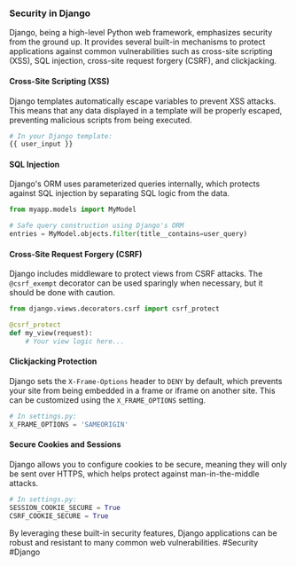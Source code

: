 ### Security in Django

Django, being a high-level Python web framework, emphasizes security from the ground up. It provides several built-in mechanisms to protect applications against common vulnerabilities such as cross-site scripting (XSS), SQL injection, cross-site request forgery (CSRF), and clickjacking.

#### Cross-Site Scripting (XSS)
Django templates automatically escape variables to prevent XSS attacks. This means that any data displayed in a template will be properly escaped, preventing malicious scripts from being executed.
```python
# In your Django template:
{{ user_input }}
```

#### SQL Injection
Django's ORM uses parameterized queries internally, which protects against SQL injection by separating SQL logic from the data.
```python
from myapp.models import MyModel

# Safe query construction using Django's ORM
entries = MyModel.objects.filter(title__contains=user_query)
```

#### Cross-Site Request Forgery (CSRF)
Django includes middleware to protect views from CSRF attacks. The `@csrf_exempt` decorator can be used sparingly when necessary, but it should be done with caution.
```python
from django.views.decorators.csrf import csrf_protect

@csrf_protect
def my_view(request):
    # Your view logic here...
```

#### Clickjacking Protection
Django sets the `X-Frame-Options` header to `DENY` by default, which prevents your site from being embedded in a frame or iframe on another site. This can be customized using the `X_FRAME_OPTIONS` setting.
```python
# In settings.py:
X_FRAME_OPTIONS = 'SAMEORIGIN'
```

#### Secure Cookies and Sessions
Django allows you to configure cookies to be secure, meaning they will only be sent over HTTPS, which helps protect against man-in-the-middle attacks.
```python
# In settings.py:
SESSION_COOKIE_SECURE = True
CSRF_COOKIE_SECURE = True
```

By leveraging these built-in security features, Django applications can be robust and resistant to many common web vulnerabilities. #Security #Django